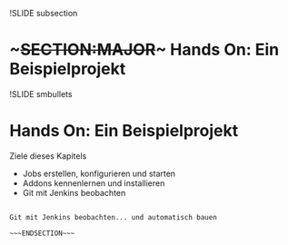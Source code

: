 !SLIDE subsection
# ~~~SECTION:MAJOR~~~ Hands On: Ein Beispielprojekt

!SLIDE smbullets
# Hands On: Ein Beispielprojekt
Ziele dieses Kapitels

* Jobs erstellen, konfigurieren und starten
* Addons kennenlernen und installieren
* Git mit Jenkins beobachten

~~~SECTION:notes~~~

Git mit Jenkins beobachten... und automatisch bauen

~~~ENDSECTION~~~
